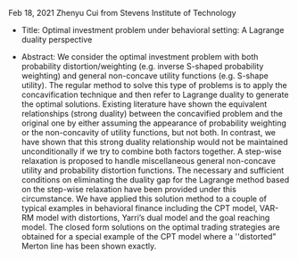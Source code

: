 Feb 18, 2021 Zhenyu Cui from Stevens Institute of Technology

- Title:  Optimal investment problem under behavioral setting: A Lagrange duality perspective

- Abstract: We consider the optimal investment problem with both probability distortion/weighting (e.g. inverse S-shaped probability weighting) and general non-concave utility functions (e.g. S-shape utility). The regular method to solve this type of problems is to apply the concavification technique and then refer to Lagrange duality to generate the optimal solutions. Existing literature have shown the equivalent relationships (strong duality) between the concavified problem and the original one by either assuming the appearance of probability weighting or the non-concavity of utility functions, but not both. In contrast, we have shown that this strong duality relationship would not be maintained unconditionally if we try to combine both factors together. A step-wise relaxation is proposed to handle miscellaneous general non-concave utility and probability distortion functions. The necessary and sufficient conditions on eliminating the duality gap for the Lagrange method based on the step-wise relaxation have been provided under this circumstance. We have applied this solution method to a couple of typical examples in behavioral finance including the CPT model, VAR-RM model with distortions, Yarri’s dual model and the goal reaching model. The closed form solutions on the optimal trading strategies are obtained for a special example of the CPT model where a ''distorted” Merton line has been shown exactly.

  

